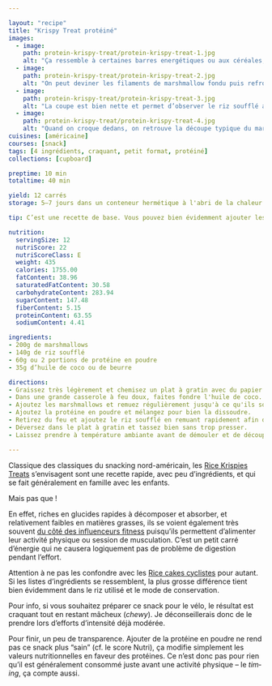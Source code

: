 ```yaml
---

layout: "recipe"
title: "Krispy Treat protéiné"
images:
  - image:
    path: protein-krispy-treat/protein-krispy-treat-1.jpg
    alt: "Ça ressemble à certaines barres energétiques ou aux céréales, mais c’est très différent à la mâche, avec une certaine elasticité."
  - image:
    path: protein-krispy-treat/protein-krispy-treat-2.jpg
    alt: "On peut deviner les filaments de marshmallow fondu puis refroidi. Dans cette version le riz soufflé est couleur cacao car nous avons ajouté des pépites de chocolat et qu’elles ont fondu lors de la confection."
  - image:
    path: protein-krispy-treat/protein-krispy-treat-3.jpg
    alt: "La coupe est bien nette et permet d’observer le riz soufflé amalgammé par le marshmallow fondu."
  - image:
    path: protein-krispy-treat/protein-krispy-treat-4.jpg
    alt: "Quand on croque dedans, on retrouve la découpe typique du marshmallow fondu puis refroidi, filamenteuse et gluante. Ça permet d’obtenir un contraste mâcheux pas inintéressant avec le croustillant du riz soufflé."
cuisines: [américaine]
courses: [snack]
tags: [4 ingrédients, craquant, petit format, protéiné]
collections: [cupboard]

preptime: 10 min
totaltime: 40 min

yield: 12 carrés
storage: 5–7 jours dans un conteneur hermétique à l'abri de la chaleur et de la lumière, séparés en étages par du papier cuisson. 2 mois au congélateur. 

tip: C’est une recette de base. Vous pouvez bien évidemment ajouter les ingrédients de votre choix pour rendre la recette plus gourmande e.g. couche de chocolat sur le dessus, morceaux de fruits secs, graines ou noix, beurre de cacahuète, caramel, etc.

nutrition:
  servingSize: 12
  nutriScore: 22
  nutriScoreClass: E
  weight: 435
  calories: 1755.00
  fatContent: 38.96
  saturatedFatContent: 30.58
  carbohydrateContent: 283.94
  sugarContent: 147.48
  fiberContent: 5.15
  proteinContent: 63.55
  sodiumContent: 4.41

ingredients:
- 200g de marshmallows
- 140g de riz soufflé
- 60g ou 2 portions de protéine en poudre
- 35g d’huile de coco ou de beurre

directions:
- Graissez très légèrement et chemisez un plat à gratin avec du papier cuisson en prenant soin de laisser dépasser le papier de 2 côtés pour pouvoir plus facilement le soulever. 
- Dans une grande casserole à feu doux, faites fondre l'huile de coco.
- Ajoutez les marshmallows et remuez régulièrement jusqu'à ce qu'ils soient complètement fondus et bien mélangés – ça ne deviendra pas liquide mais crémeux.
- Ajoutez la protéine en poudre et mélangez pour bien la dissoudre.
- Retirez du feu et ajoutez le riz soufflé en remuant rapidement afin de combiner tous les ingrédients. Attention, ça va se solidifier très vite.
- Déversez dans le plat à gratin et tassez bien sans trop presser. 
- Laissez prendre à température ambiante avant de démouler et de découper les portions avec un couteau bien tranchant.

---
```


Classique des classiques du snacking nord-américain, les [Rice Krispies Treats](https://www.ricekrispies.com/en_US/recipes/the-original-treats-recipe.html) s’envisagent sont une recette rapide, avec peu d’ingrédients, et qui se fait généralement en famille avec les enfants.

Mais pas que&nbsp;!

En effet, riches en glucides rapides à décomposer et absorber, et relativement faibles en matières grasses, ils se voient également très souvent [du côté des influenceurs fitness](https://www.health.com/fitness/rice-krispies-treat-before-workout) puisqu’ils permettent d’alimenter leur activité physique ou session de musculation. C’est un petit carré d’énergie qui ne causera logiquement pas de problème de digestion pendant l’effort.

Attention à ne pas les confondre avec les [Rice cakes cyclistes](https://efprocycling.com/tips-recipes/team-recipe-on-the-bike-rice-cakes/) pour autant. Si les listes d’ingrédients se ressemblent, la plus grosse différence tient bien évidemment dans le riz utilisé et le mode de conservation.

Pour info, si vous souhaitez préparer ce snack pour le vélo, le résultat est craquant tout en restant mâcheux (<i lang="en">chewy</i>). Je déconseillerais donc de le prendre lors d’efforts d’intensité déjà modérée.

Pour finir, un peu de transparence. Ajouter de la protéine en poudre ne rend pas ce snack plus “sain” (cf. le score Nutri), ça modifie simplement les valeurs nutritionnelles en faveur des protéines. Ce n’est donc pas pour rien qu’il est généralement consommé juste avant une activité physique – le <i lang="en">timing</i>, ça compte aussi.